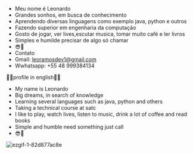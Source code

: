- Meu nome é Leonardo
- Grandes sonhos, em busca de conhecimento
- Aprendendo diversas linguagens como exemplo java, python e outros
- Fazendo superior em engenharia da computação
- Gosto de jogar, ver lives,escutar musica, tomar muito café  e  ler livros
- Simples e humilde precisar de algo só chamar
- 😎🤝
- Contato
- Gmail: leoramosdev1@gmail.com
- Wwhatsapp: +55 48 999384134

🏴🏴profile in english🏴🏴

- My name is Leonardo
- Big dreams, in search of knowledge
- Learning several languages ​​such as java, python and others
- Taking a technical course at satc
- I like to play, watch lives, listen to music, drink a lot of coffee and read books
- Simple and humble need something just call
- 😎🤝


![ezgif-1-82d877ac8e](https://user-images.githubusercontent.com/110418480/182233109-8966dac5-6209-4440-8a91-336e8199f237.gif)


<!---
leoleojogos/leoleojogos is a ✨ special ✨ repository because its `README.md` (this file) appears on your GitHub profile.
You can click the Preview link to take a look at your changes.
--->

